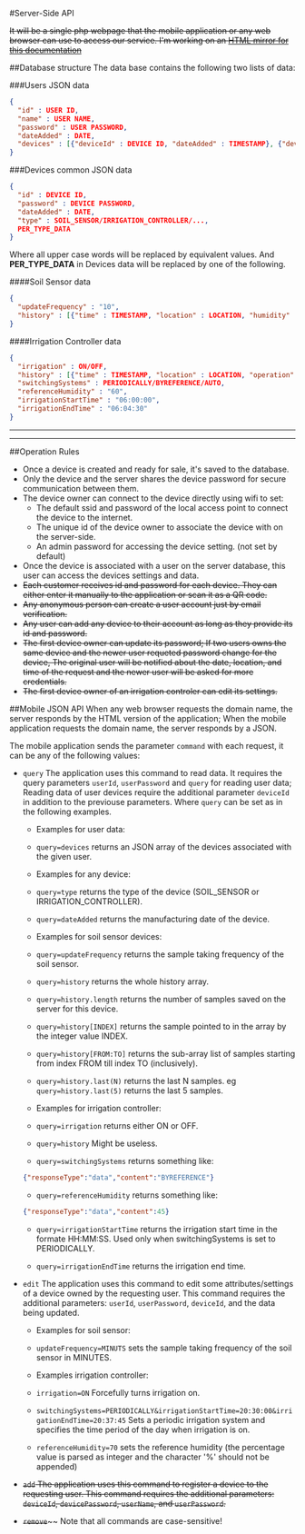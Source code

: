 #Server-Side API

~~It will be a single php webpage that the mobile application or any web browser can use to access our service.
I'm working on an [HTML mirror for this documentation](https://meena-erian.github.io/SmarF/components/API/)~~

##Database structure
The data base contains the following two lists of data:

###Users JSON data
```JSON
{
  "id" : USER ID,
  "name" : USER NAME,
  "password" : USER PASSWORD,
  "dateAdded" : DATE,
  "devices" : [{"deviceId" : DEVICE ID, "dateAdded" : TIMESTAMP}, {"deviceId" : DEVICE ID, "dateAdded" : TIMESTAMP} ...]
}
```

###Devices common JSON data
```JSON
{
  "id" : DEVICE ID,
  "password" : DEVICE PASSWORD,
  "dateAdded" : DATE,
  "type" : SOIL_SENSOR/IRRIGATION_CONTROLLER/...,
  PER_TYPE_DATA
}
```

Where all upper case words will be replaced by equivalent values. And **PER_TYPE_DATA** in Devices data will be replaced by one of the following.

####Soil Sensor data
```JSON
{
  "updateFrequency" : "10",
  "history" : [{"time" : TIMESTAMP, "location" : LOCATION, "humidity" : HUMIDITY}, {"time" : TIMESTAMP, "location" : LOCATION, "humidity" : HUMIDITY}, ...]
}
```
####Irrigation Controller data
```JSON
{
  "irrigation" : ON/OFF,
  "history" : [{"time" : TIMESTAMP, "location" : LOCATION, "operation" : SWITCHED ON/OFF}, {"time" : TIMESTAMP, "location" : LOCATION, "operation" : SWITCHED ON/OFF}],
  "switchingSystems" : PERIODICALLY/BYREFERENCE/AUTO,
  "referenceHumidity" : "60",
  "irrigationStartTime" : "06:00:00",
  "irrigationEndTime" : "06:04:30"
}
```

---
---

##Operation Rules
- Once a device is created and ready for sale, it's saved to the database.
- Only the device and the server shares the device password for secure communication between them.
- The device owner can connect to the device directly using wifi to set:
  - The default ssid and password of the local access point to connect the device to the internet.
  - The unique id of the device owner to associate the device with on the server-side.
  - An admin password for accessing the device setting. (not set by default)
- Once the device is associated with a user on the server database, this user can access the devices settings and data.
- ~~Each customer receives id and password for each device. They can either enter it manually to the application or scan it as a QR code.~~
- ~~Any anonymous person can create a user account just by email verification.~~
- ~~Any user can add any device to their account as long as they provide its id and password.~~
- ~~The first device owner can update its password; If two users owns the same device and the newer user requeted password change for the device, The original user will be notified about the date, location, and time of the request and the newer user will be asked for more credentials.~~
- ~~The first device owner of an irrigation controler can edit its settings.~~


##Mobile JSON API
When any web browser requests the domain name, the server responds by the HTML version of the application; When the mobile application requests the domain name, the server responds by a JSON.

The mobile application sends the parameter ```command``` with each request, it can be any of the following values:

- ```query``` The application uses this command to read data. It requires the query parameters ```userId```, ```userPassword``` and ```query``` for reading user data; Reading data of user devices require the additional parameter ```deviceId``` in addition to the previouse parameters.
    Where ```query``` can be set as in the following examples.
    
    - Examples for user data:
    
     - ```query=devices``` returns an JSON array of the devices associated with the given user.
     
    - Examples for any device:
    
     - ```query=type``` returns the type of the device (SOIL_SENSOR or IRRIGATION_CONTROLLER).
     
     - ```query=dateAdded``` returns the manufacturing date of the device.
    
    - Examples for soil sensor devices:
    
     - ```query=updateFrequency``` returns the sample taking frequency of the soil sensor.
     
     - ```query=history``` returns the whole history array.
     
     - ```query=history.length``` returns the number of samples saved on the server for this device.
     
     - ```query=history[INDEX]``` returns the sample pointed to in the array by the integer value INDEX.
     
     - ```query=history[FROM:TO]``` returns the sub-array list of samples starting from index FROM till index TO (inclusively).
     
     - ```query=history.last(N)``` returns the last N samples. eg ```query=history.last(5)``` returns the last 5 samples.
     
    - Examples for irrigation controller:
    
     - ```query=irrigation``` returns either ON or OFF.
     
     - ```query=history``` Might be useless.
     
     - ```query=switchingSystems``` returns something like:
     
     ```JSON
     {"responseType":"data","content":"BYREFERENCE"}
     ```
     
     - ```query=referenceHumidity``` returns something like:
     
     ```JSON
     {"responseType":"data","content":45}
     ```
     
     - ```query=irrigationStartTime``` returns the irrigation start time in the formate HH:MM:SS. Used only when switchingSystems is set to PERIODICALLY.
     
     - ```query=irrigationEndTime``` returns the irrigation end time.
     
- ```edit``` The application uses this command to edit some attributes/settings of a device owned by the requesting user.
    This command requires the additional parameters: ```userId```, ```userPassword```, ```deviceId```, and the data being updated.
    
   - Examples for soil sensor:
   
    - ```updateFrequency=MINUTS``` sets the sample taking frequency of the soil sensor in MINUTES.
    
   - Examples irrigation controller:
   
    - ```irrigation=ON``` Forcefully turns irrigation on.
    
    - ```switchingSystems=PERIODICALLY&irrigationStartTime=20:30:00&irrigationEndTime=20:37:45``` Sets a periodic irrigation system and specifies the time period of the day when irrigation is on.
    
    - ```referenceHumidity=70``` sets the reference humidity (the percentage value is parsed as integer and the character '%' should not be appended)
    
- ~~```add``` The application uses this command to register a device to the requesting user. This command requires the additional parameters: ```deviceId```, ```devicePassword```, ```userName```, and ```userPassword```.~~
- ~~```remove```~~~~
Note that all commands are case-sensitive!
